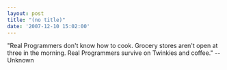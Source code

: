 ```yaml
---
layout: post
title: "(no title)"
date: '2007-12-10 15:02:00'
---
```


"Real Programmers don't know how to cook. Grocery stores aren't open at three in the morning. Real Programmers survive on Twinkies and coffee." --Unknown